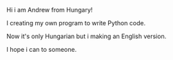 Hi i am Andrew from Hungary!

I creating my own program to write Python code.

Now it's only Hungarian but i making an English version.

I hope i can to someone.
